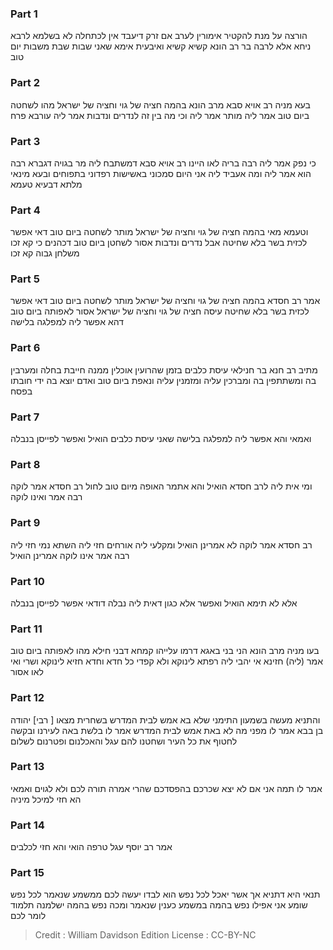 
### Part 1
הורצה על מנת להקטיר אימורין לערב אם זרק דיעבד אין לכתחלה לא בשלמא לרבא ניחא אלא לרבה בר רב הונא קשיא קשיא ואיבעית אימא שאני שבות שבת משבות יום טוב 

### Part 2
בעא מניה רב אויא סבא מרב הונא בהמה חציה של גוי וחציה של ישראל מהו לשחטה ביום טוב אמר ליה מותר אמר ליה וכי מה בין זה לנדרים ונדבות אמר ליה עורבא פרח 

### Part 3
כי נפק אמר ליה רבה בריה לאו היינו רב אויא סבא דמשתבח ליה מר בגויה דגברא רבה הוא אמר ליה ומה אעביד ליה אני היום סמכוני באשישות רפדוני בתפוחים ובעא מינאי מלתא דבעיא טעמא 

### Part 4
וטעמא מאי בהמה חציה של גוי וחציה של ישראל מותר לשחטה ביום טוב דאי אפשר לכזית בשר בלא שחיטה אבל נדרים ונדבות אסור לשחטן ביום טוב דכהנים כי קא זכו משלחן גבוה קא זכו 

### Part 5
אמר רב חסדא בהמה חציה של גוי וחציה של ישראל מותר לשחטה ביום טוב דאי אפשר לכזית בשר בלא שחיטה עיסה חציה של גוי וחציה של ישראל אסור לאפותה ביום טוב דהא אפשר ליה למפלגה בלישה 

### Part 6
מתיב רב חנא בר חנילאי עיסת כלבים בזמן שהרועין אוכלין ממנה חייבת בחלה ומערבין בה ומשתתפין בה ומברכין עליה ומזמנין עליה ונאפת ביום טוב ואדם יוצא בה ידי חובתו בפסח 

### Part 7
ואמאי והא אפשר ליה למפלגה בלישה שאני עיסת כלבים הואיל ואפשר לפייסן בנבלה 

### Part 8
ומי אית ליה לרב חסדא הואיל והא אתמר האופה מיום טוב לחול רב חסדא אמר לוקה רבה אמר ואינו לוקה 

### Part 9
רב חסדא אמר לוקה לא אמרינן הואיל ומקלעי ליה אורחים חזי ליה השתא נמי חזי ליה רבה אמר אינו לוקה אמרינן הואיל

### Part 10
אלא לא תימא הואיל ואפשר אלא כגון דאית ליה נבלה דודאי אפשר לפייסן בנבלה 

### Part 11
בעו מניה מרב הונא הני בני באגא דרמו עלייהו קמחא דבני חילא מהו לאפותה ביום טוב אמר (ליה) חזינא אי יהבי ליה רפתא לינוקא ולא קפדי כל חדא וחדא חזיא לינוקא ושרי ואי לאו אסור 

### Part 12
והתניא מעשה בשמעון התימני שלא בא אמש לבית המדרש בשחרית מצאו [ רבי] יהודה בן בבא אמר לו מפני מה לא באת אמש לבית המדרש אמר לו בלשת באה לעירנו ובקשה לחטוף את כל העיר ושחטנו להם עגל והאכלנום ופטרנום לשלום 

### Part 13
אמר לו תמה אני אם לא יצא שכרכם בהפסדכם שהרי אמרה תורה לכם ולא לגוים ואמאי הא חזי למיכל מיניה 

### Part 14
אמר רב יוסף עגל טרפה הואי והא חזי לכלבים 

### Part 15
תנאי היא דתניא אך אשר יאכל לכל נפש הוא לבדו יעשה לכם ממשמע שנאמר לכל נפש שומע אני אפילו נפש בהמה במשמע כענין שנאמר ומכה נפש בהמה ישלמנה תלמוד לומר לכם

>Credit : William Davidson Edition
>License : CC-BY-NC
